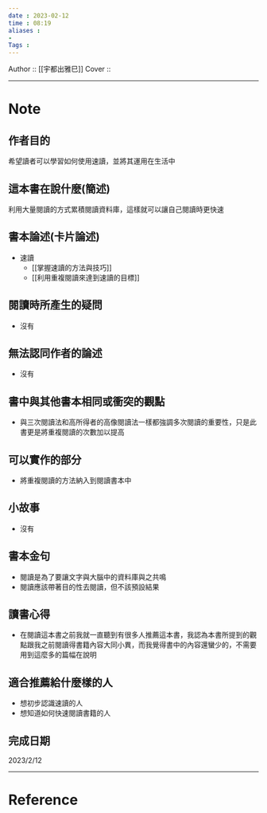 ```yaml
---
date : 2023-02-12
time : 08:19
aliases : 
- 
Tags : 
---
```


Author :: [[宇都出雅巳]]
Cover ::

---
# Note
## 作者目的
希望讀者可以學習如何使用速讀，並將其運用在生活中

## 這本書在說什麼(簡述)
利用大量閱讀的方式累積閱讀資料庫，這樣就可以讓自己閱讀時更快速

## 書本論述(卡片論述)
- 速讀
	- [[掌握速讀的方法與技巧]]
	- [[利用重複閱讀來達到速讀的目標]]

## 閱讀時所產生的疑問
- 沒有

## 無法認同作者的論述
- 沒有

## 書中與其他書本相同或衝突的觀點
- 與三次閱讀法和高所得者的高像閱讀法一樣都強調多次閱讀的重要性，只是此書更是將重複閱讀的次數加以提高

## 可以實作的部分
- 將重複閱讀的方法納入到閱讀書本中

## 小故事
- 沒有

## 書本金句
- 閱讀是為了要讓文字與大腦中的資料庫與之共鳴
- 閱讀應該帶著目的性去閱讀，但不該預設結果


## 讀書心得
- 在閱讀這本書之前我就一直聽到有很多人推薦這本書，我認為本書所提到的觀點跟我之前閱讀得書籍內容大同小異，而我覺得書中的內容還蠻少的，不需要用到這麼多的篇幅在說明

## 適合推薦給什麼樣的人
- 想初步認識速讀的人
- 想知道如何快速閱讀書籍的人

## 完成日期
2023/2/12

---
# Reference